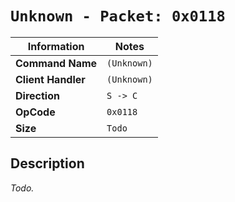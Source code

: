# `Unknown - Packet: 0x0118`

| Information               | Notes |
|---                        |---    |
| **Command Name**          | `(Unknown)` |
| **Client Handler**        | `(Unknown)` |
| **Direction**             | `S -> C` |
| **OpCode**                | `0x0118` |
| **Size**                  | `Todo` |

## Description

_Todo._

